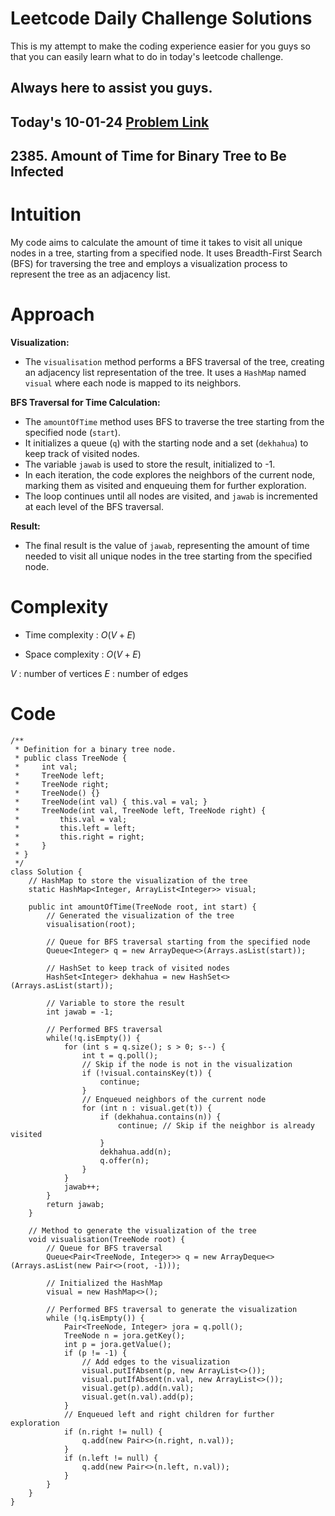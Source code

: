 # Leetcode Daily Challenge Solutions

This is my attempt to make the coding experience easier for you guys so that you can easily learn what to do in today's leetcode challenge.


## Always here to assist you guys.

## Today's 10-01-24 [Problem Link](https://leetcode.com/problems/amount-of-time-for-binary-tree-to-be-infected/description/)
## 2385. Amount of Time for Binary Tree to Be Infected


# Intuition
<!-- Describe your first thoughts on how to solve this problem. -->
My code aims to calculate the amount of time it takes to visit all unique nodes in a tree, starting from a specified node. It uses Breadth-First Search (BFS) for traversing the tree and employs a visualization process to represent the tree as an adjacency list.

# Approach
<!-- Describe your approach to solving the problem. -->
**Visualization:**
   - The `visualisation` method performs a BFS traversal of the tree, creating an adjacency list representation of the tree. It uses a `HashMap` named `visual` where each node is mapped to its neighbors.

**BFS Traversal for Time Calculation:**
   - The `amountOfTime` method uses BFS to traverse the tree starting from the specified node (`start`).
   - It initializes a queue (`q`) with the starting node and a set (`dekhahua`) to keep track of visited nodes.
   - The variable `jawab` is used to store the result, initialized to -1.
   - In each iteration, the code explores the neighbors of the current node, marking them as visited and enqueuing them for further exploration.
   - The loop continues until all nodes are visited, and `jawab` is incremented at each level of the BFS traversal.

**Result:**
   - The final result is the value of `jawab`, representing the amount of time needed to visit all unique nodes in the tree starting from the specified node.


# Complexity
- Time complexity : $O(V+E)$
<!-- Add your time complexity here, e.g. $$O(n)$$ -->

- Space complexity : $O(V+E)$
<!-- Add your space complexity here, e.g. $$O(n)$$ -->
$V$ : number of vertices
$E$ : number of edges

# Code
```
/**
 * Definition for a binary tree node.
 * public class TreeNode {
 *     int val;
 *     TreeNode left;
 *     TreeNode right;
 *     TreeNode() {}
 *     TreeNode(int val) { this.val = val; }
 *     TreeNode(int val, TreeNode left, TreeNode right) {
 *         this.val = val;
 *         this.left = left;
 *         this.right = right;
 *     }
 * }
 */
class Solution {
    // HashMap to store the visualization of the tree
    static HashMap<Integer, ArrayList<Integer>> visual;

    public int amountOfTime(TreeNode root, int start) {
        // Generated the visualization of the tree
        visualisation(root);

        // Queue for BFS traversal starting from the specified node
        Queue<Integer> q = new ArrayDeque<>(Arrays.asList(start));

        // HashSet to keep track of visited nodes
        HashSet<Integer> dekhahua = new HashSet<>(Arrays.asList(start));

        // Variable to store the result
        int jawab = -1;

        // Performed BFS traversal
        while(!q.isEmpty()) {
            for (int s = q.size(); s > 0; s--) {
                int t = q.poll();
                // Skip if the node is not in the visualization
                if (!visual.containsKey(t)) {
                    continue;
                }
                // Enqueued neighbors of the current node
                for (int n : visual.get(t)) {
                    if (dekhahua.contains(n)) {
                        continue; // Skip if the neighbor is already visited
                    }
                    dekhahua.add(n);
                    q.offer(n);
                }
            }
            jawab++;
        }
        return jawab;
    }

    // Method to generate the visualization of the tree
    void visualisation(TreeNode root) {
        // Queue for BFS traversal
        Queue<Pair<TreeNode, Integer>> q = new ArrayDeque<>(Arrays.asList(new Pair<>(root, -1)));

        // Initialized the HashMap
        visual = new HashMap<>();

        // Performed BFS traversal to generate the visualization
        while (!q.isEmpty()) {
            Pair<TreeNode, Integer> jora = q.poll();
            TreeNode n = jora.getKey();
            int p = jora.getValue();
            if (p != -1) {
                // Add edges to the visualization
                visual.putIfAbsent(p, new ArrayList<>());
                visual.putIfAbsent(n.val, new ArrayList<>());
                visual.get(p).add(n.val);
                visual.get(n.val).add(p);
            }
            // Enqueued left and right children for further exploration
            if (n.right != null) {
                q.add(new Pair<>(n.right, n.val));
            }
            if (n.left != null) {
                q.add(new Pair<>(n.left, n.val));
            }
        }
    }
}

```